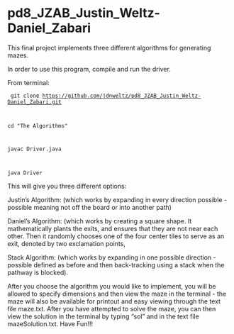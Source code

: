 pd8_JZAB_Justin_Weltz-Daniel_Zabari
===================================
This final project implements three different algorithms for generating mazes. 

In order to use this program, compile and run the driver. 

From terminal:


<code> git clone https://github.com/jdnweltz/pd8_JZAB_Justin_Weltz-Daniel_Zabari.git 

cd "The Algorithms"

javac Driver.java

java Driver
</code>

This will give you three different options:

Justin’s Algorithm: (which works by expanding in every direction possible - possible meaning not off the board or into another path) 

Daniel’s Algorithm: (which works by creating a square shape.  It mathematically plants the exits, and ensures that they are not near each other.  Then it randomly chooses one of the four center tiles to serve as an exit, denoted by two exclamation points, 

Stack Algorithm: (which works by expanding in one possible direction - possible defined as before and then back-tracking using a stack when the pathway is blocked). 


After you choose the algorithm you would like to implement, you will be allowed to specify dimensions and then view the maze in the terminal - the maze will also be available for printout and easy viewing through the text file maze.txt. After you have attempted to solve the maze, you can then view the solution in the terminal by typing “sol” and in the text file mazeSolution.txt. Have Fun!!!

